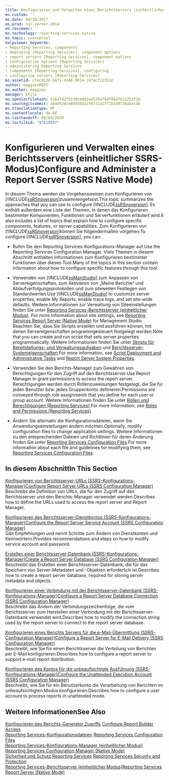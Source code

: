 ```yaml
---
title: Konfigurieren und Verwalten eines Berichtsservers (einheitlicher SSRS-Modus) | Microsoft-Dokumentation
ms.custom: ''
ms.date: 08/10/2017
ms.prod: sql-server-2014
ms.reviewer: ''
ms.technology: reporting-services-native
ms.topic: conceptual
helpviewer_keywords:
- Reporting Services, components
- deploying [Reporting Services], component options
- report servers [Reporting Services], component options
- configuration options [Reporting Services]
- administering Reporting Services
- components [Reporting Services], configuring
- configuring servers [Reporting Services]
ms.assetid: cfec012b-56f1-4346-9814-247acf22351c
author: maggiesMSFT
ms.author: maggies
manager: kfile
ms.openlocfilehash: 5164fd2f9170cb092a45394f64f06d7622253f2b
ms.sourcegitcommit: ad4d92dce894592a259721a1571b1d8736abacdb
ms.translationtype: MT
ms.contentlocale: de-DE
ms.lasthandoff: 08/04/2020
ms.locfileid: "87619597"
---
```

# <a name="configure-and-administer-a-report-server-ssrs-native-mode"></a><span data-ttu-id="9fdcb-102">Konfigurieren und Verwalten eines Berichtsservers (einheitlicher SSRS-Modus)</span><span class="sxs-lookup"><span data-stu-id="9fdcb-102">Configure and Administer a Report Server (SSRS Native Mode)</span></span>
  <span data-ttu-id="9fdcb-103">In diesem Thema werden die Vorgehensweisen zum Konfigurieren von [!INCLUDE[ssRSnoversion](../../includes/ssrsnoversion-md.md)]zusammengefasst.</span><span class="sxs-lookup"><span data-stu-id="9fdcb-103">This topic summarizes the approaches that you can use to configure [!INCLUDE[ssRSnoversion](../../includes/ssrsnoversion-md.md)].</span></span> <span data-ttu-id="9fdcb-104">Es enthält außerdem eine Liste der Themen, in denen das Konfigurieren bestimmter Komponenten, Funktionen und Serverfunktionen erläutert wird.</span><span class="sxs-lookup"><span data-stu-id="9fdcb-104">It also includes a list of topics that explain how to configure specific components, features, or server capabilities.</span></span> <span data-ttu-id="9fdcb-105">Zum Konfigurieren von [!INCLUDE[ssRSnoversion](../../includes/ssrsnoversion-md.md)]können Sie folgendermaßen vorgehen:</span><span class="sxs-lookup"><span data-stu-id="9fdcb-105">To configure [!INCLUDE[ssRSnoversion](../../includes/ssrsnoversion-md.md)], you can:</span></span>  
  
-   <span data-ttu-id="9fdcb-106">Rufen Sie den Reporting Services-Konfigurations-Manager auf.</span><span class="sxs-lookup"><span data-stu-id="9fdcb-106">Use the Reporting Services Configuration Manager.</span></span> <span data-ttu-id="9fdcb-107">Viele Themen in diesem Abschnitt enthalten Informationen zum Konfigurieren bestimmter Funktionen über dieses Tool.</span><span class="sxs-lookup"><span data-stu-id="9fdcb-107">Many of the topics in this section contain information about how to configure specific features through this tool.</span></span>  
  
-   <span data-ttu-id="9fdcb-108">Verwenden von [!INCLUDE[ssManStudio](../../includes/ssmanstudio-md.md)] zum Anpassen von Servereigenschaften, zum Aktivieren von „Meine Berichte“ und Ablaufverfolgungsprotokollen und zum siteweiten Festlegen von Standardwerten.</span><span class="sxs-lookup"><span data-stu-id="9fdcb-108">Use [!INCLUDE[ssManStudio](../../includes/ssmanstudio-md.md)] to customize server properties, enable My Reports, enable trace logs, and set site-wide defaults.</span></span> <span data-ttu-id="9fdcb-109">Weitere Informationen zur Verwaltung von Siteeinstellungen finden Sie unter [Reporting Services-Berichtsserver &#40;einheitlicher Modus&#41;](reporting-services-report-server-native-mode.md) .</span><span class="sxs-lookup"><span data-stu-id="9fdcb-109">For more information about site settings, see [Reporting Services Report Server &#40;Native Mode&#41;](reporting-services-report-server-native-mode.md) for Management Studio.</span></span> <span data-ttu-id="9fdcb-110">Beachten Sie, dass Sie Skripts erstellen und ausführen können, mit denen Servereigenschaften programmgesteuert festgelegt werden.</span><span class="sxs-lookup"><span data-stu-id="9fdcb-110">Note that you can create and run script that sets server properties programmatically.</span></span> <span data-ttu-id="9fdcb-111">Weitere Informationen finden Sie unter [Skripts für Bereitstellungs- und Verwaltungsaufgaben](../tools/script-deployment-and-administrative-tasks.md) und [Berichtsserver-Systemeigenschaften](../report-server-web-service/net-framework/reporting-services-properties-report-server-system-properties.md).</span><span class="sxs-lookup"><span data-stu-id="9fdcb-111">For more information, see [Script Deployment and Administrative Tasks](../tools/script-deployment-and-administrative-tasks.md) and [Report Server System Properties](../report-server-web-service/net-framework/reporting-services-properties-report-server-system-properties.md).</span></span>  
  
-   <span data-ttu-id="9fdcb-112">Verwenden Sie den Berichts-Manager zum Gewähren von Berechtigungen für den Zugriff auf den Berichtsserver.</span><span class="sxs-lookup"><span data-stu-id="9fdcb-112">Use Report Manager to grant permissions to access the report server.</span></span> <span data-ttu-id="9fdcb-113">Berechtigungen werden durch Rollenzuweisungen festgelegt, die Sie für jeden Benutzer bzw. jedes Gruppenkonto definieren.</span><span class="sxs-lookup"><span data-stu-id="9fdcb-113">Permissions are conveyed through role assignments that you define for each user or group account.</span></span> <span data-ttu-id="9fdcb-114">Weitere Informationen finden Sie unter [Rollen und Berechtigungen &#40;Reporting Services&#41;](../security/roles-and-permissions-reporting-services.md).</span><span class="sxs-lookup"><span data-stu-id="9fdcb-114">For more information, see [Roles and Permissions &#40;Reporting Services&#41;](../security/roles-and-permissions-reporting-services.md).</span></span>  
  
-   <span data-ttu-id="9fdcb-115">Ändern Sie alternativ die Konfigurationsdateien, wenn Sie Anwendungseinstellungen ändern möchten.</span><span class="sxs-lookup"><span data-stu-id="9fdcb-115">Optionally, modify configuration files to change application settings.</span></span> <span data-ttu-id="9fdcb-116">Weitere Informationen zu den entsprechenden Dateien und Richtlinien für deren Änderung finden Sie unter [Reporting Services Configuration Files](reporting-services-configuration-files.md).</span><span class="sxs-lookup"><span data-stu-id="9fdcb-116">For more information about each file and guidelines for modifying them, see [Reporting Services Configuration Files](reporting-services-configuration-files.md).</span></span>  
  
## <a name="in-this-section"></a><span data-ttu-id="9fdcb-117">In diesem Abschnitt</span><span class="sxs-lookup"><span data-stu-id="9fdcb-117">In This Section</span></span>  
 [<span data-ttu-id="9fdcb-118">Konfigurieren von Berichtsserver-URLs &#40;SSRS-Konfigurations-Manager&#41;</span><span class="sxs-lookup"><span data-stu-id="9fdcb-118">Configure Report Server URLs  &#40;SSRS Configuration Manager&#41;</span></span>](../install-windows/configure-report-server-urls-ssrs-configuration-manager.md)  
 <span data-ttu-id="9fdcb-119">Beschreibt die Definition von URLs, die für den Zugriff auf den Berichtsserver und den Berichts-Manager verwendet werden.</span><span class="sxs-lookup"><span data-stu-id="9fdcb-119">Describes how to define the URLs used to access the report server and Report Manager.</span></span>  
  
 [<span data-ttu-id="9fdcb-120">Konfigurieren des Berichtsserver-Dienstkontos &#40;SSRS-Konfigurations-Manager&#41;</span><span class="sxs-lookup"><span data-stu-id="9fdcb-120">Configure the Report Server Service Account &#40;SSRS Configuration Manager&#41;</span></span>](../install-windows/configure-the-report-server-service-account-ssrs-configuration-manager.md)  
 <span data-ttu-id="9fdcb-121">Gibt Empfehlungen und nennt Schritte zum Ändern von Dienstkonten und Kennwörtern.</span><span class="sxs-lookup"><span data-stu-id="9fdcb-121">Provides recommendations and steps on how to modify service account and password.</span></span>  
  
 [<span data-ttu-id="9fdcb-122">Erstellen einer Berichtsserver-Datenbank &#40;SSRS-Konfigurations-Manager&#41;</span><span class="sxs-lookup"><span data-stu-id="9fdcb-122">Create a Report Server Database  &#40;SSRS Configuration Manager&#41;</span></span>](../../sql-server/install/create-a-report-server-database-ssrs-configuration-manager.md)  
 <span data-ttu-id="9fdcb-123">Beschreibt das Erstellen einer Berichtsserver-Datenbank, die für das Speichern von Server-Metadaten und -Objekten erforderlich ist.</span><span class="sxs-lookup"><span data-stu-id="9fdcb-123">Describes how to create a report server database, required for storing server metadata and objects.</span></span>  
  
 [<span data-ttu-id="9fdcb-124">Konfigurieren einer Verbindung mit der Berichtsserver-Datenbank &#40;SSRS-Konfigurations-Manager&#41;</span><span class="sxs-lookup"><span data-stu-id="9fdcb-124">Configure a Report Server Database Connection  &#40;SSRS Configuration Manager&#41;</span></span>](../../sql-server/install/configure-a-report-server-database-connection-ssrs-configuration-manager.md)  
 <span data-ttu-id="9fdcb-125">Beschreibt das Ändern der Verbindungszeichenfolge, die vom Berichtsserver zum Herstellen einer Verbindung mit der Berichtsserver-Datenbank verwendet wird.</span><span class="sxs-lookup"><span data-stu-id="9fdcb-125">Describes how to modify the connection string used by the report server to connect to the report server database.</span></span>  
  
 [<span data-ttu-id="9fdcb-126">Konfigurieren eines Berichts Servers für die e-Mail-Übermittlung &#40;SSRS-Configuration Manager&#41;</span><span class="sxs-lookup"><span data-stu-id="9fdcb-126">Configure a Report Server for E-Mail Delivery &#40;SSRS Configuration Manager&#41;</span></span>](../../sql-server/install/configure-a-report-server-for-e-mail-delivery-ssrs-configuration-manager.md)  
 <span data-ttu-id="9fdcb-127">Beschreibt, wie Sie für einen Berichtsserver die Verteilung von Berichten per E-Mail konfigurieren.</span><span class="sxs-lookup"><span data-stu-id="9fdcb-127">Describes how to configure a report server to support e-mail report distribution.</span></span>  
  
 [<span data-ttu-id="9fdcb-128">Konfigurieren des Kontos für die unbeaufsichtigte Ausführung &#40;SSRS-Konfigurations-Manager&#41;</span><span class="sxs-lookup"><span data-stu-id="9fdcb-128">Configure the Unattended Execution Account &#40;SSRS Configuration Manager&#41;</span></span>](../install-windows/configure-the-unattended-execution-account-ssrs-configuration-manager.md)  
 <span data-ttu-id="9fdcb-129">Beschreibt, wie Sie für ein Benutzerkonto die Verarbeitung von Berichten im unbeaufsichtigten Modus konfigurieren.</span><span class="sxs-lookup"><span data-stu-id="9fdcb-129">Describes how to configure a user account to process reports in unattended mode.</span></span>  
  
## <a name="see-also"></a><span data-ttu-id="9fdcb-130">Weitere Informationen</span><span class="sxs-lookup"><span data-stu-id="9fdcb-130">See Also</span></span>  
 <span data-ttu-id="9fdcb-131">[Konfigurieren des Berichts-Generator Zugriffs](configure-report-builder-access.md) </span><span class="sxs-lookup"><span data-stu-id="9fdcb-131">[Configure Report Builder Access](configure-report-builder-access.md) </span></span>  
 <span data-ttu-id="9fdcb-132">[Reporting Services-Konfigurationsdateien](reporting-services-configuration-files.md) </span><span class="sxs-lookup"><span data-stu-id="9fdcb-132">[Reporting Services Configuration Files](reporting-services-configuration-files.md) </span></span>  
 <span data-ttu-id="9fdcb-133">[Reporting Services-Konfigurations-Manager &#40;einheitlicher Modus&#41;](../../sql-server/install/reporting-services-configuration-manager-native-mode.md) </span><span class="sxs-lookup"><span data-stu-id="9fdcb-133">[Reporting Services Configuration Manager &#40;Native Mode&#41;](../../sql-server/install/reporting-services-configuration-manager-native-mode.md) </span></span>  
 <span data-ttu-id="9fdcb-134">[Sicherheit und Schutz Reporting Services](../security/reporting-services-security-and-protection.md) </span><span class="sxs-lookup"><span data-stu-id="9fdcb-134">[Reporting Services Security and Protection](../security/reporting-services-security-and-protection.md) </span></span>  
 [<span data-ttu-id="9fdcb-135">Reporting Services-Berichtsserver &#40;einheitlicher Modus&#41;</span><span class="sxs-lookup"><span data-stu-id="9fdcb-135">Reporting Services Report Server &#40;Native Mode&#41;</span></span>](reporting-services-report-server-native-mode.md)  
  
  
